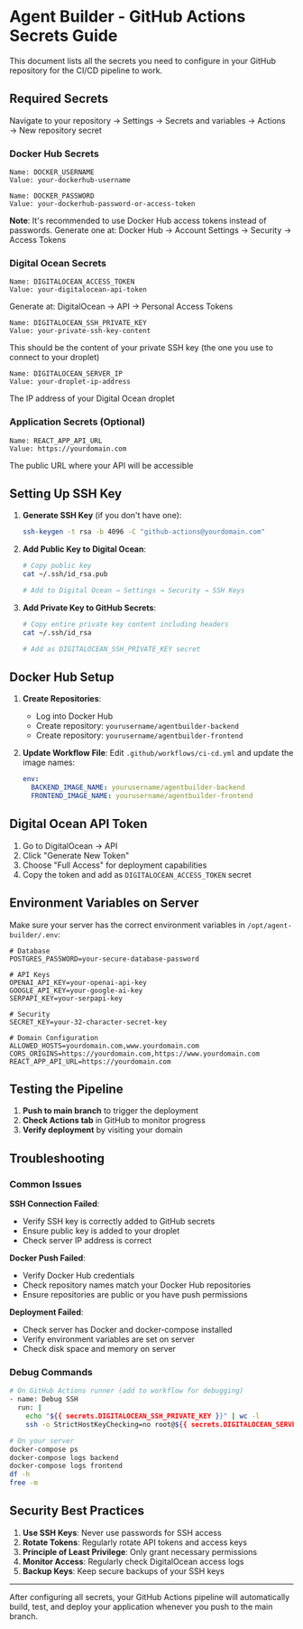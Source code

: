 # Agent Builder - GitHub Actions Secrets Guide

This document lists all the secrets you need to configure in your GitHub repository for the CI/CD pipeline to work.

## Required Secrets

Navigate to your repository → Settings → Secrets and variables → Actions → New repository secret

### Docker Hub Secrets

```
Name: DOCKER_USERNAME
Value: your-dockerhub-username

Name: DOCKER_PASSWORD  
Value: your-dockerhub-password-or-access-token
```

**Note**: It's recommended to use Docker Hub access tokens instead of passwords. Generate one at: Docker Hub → Account Settings → Security → Access Tokens

### Digital Ocean Secrets

```
Name: DIGITALOCEAN_ACCESS_TOKEN
Value: your-digitalocean-api-token
```
Generate at: DigitalOcean → API → Personal Access Tokens

```
Name: DIGITALOCEAN_SSH_PRIVATE_KEY
Value: your-private-ssh-key-content
```
This should be the content of your private SSH key (the one you use to connect to your droplet)

```
Name: DIGITALOCEAN_SERVER_IP
Value: your-droplet-ip-address
```
The IP address of your Digital Ocean droplet

### Application Secrets (Optional)

```
Name: REACT_APP_API_URL
Value: https://yourdomain.com
```
The public URL where your API will be accessible

## Setting Up SSH Key

1. **Generate SSH Key** (if you don't have one):
   ```bash
   ssh-keygen -t rsa -b 4096 -C "github-actions@yourdomain.com"
   ```

2. **Add Public Key to Digital Ocean**:
   ```bash
   # Copy public key
   cat ~/.ssh/id_rsa.pub
   
   # Add to Digital Ocean → Settings → Security → SSH Keys
   ```

3. **Add Private Key to GitHub Secrets**:
   ```bash
   # Copy entire private key content including headers
   cat ~/.ssh/id_rsa
   
   # Add as DIGITALOCEAN_SSH_PRIVATE_KEY secret
   ```

## Docker Hub Setup

1. **Create Repositories**:
   - Log into Docker Hub
   - Create repository: `yourusername/agentbuilder-backend`  
   - Create repository: `yourusername/agentbuilder-frontend`

2. **Update Workflow File**:
   Edit `.github/workflows/ci-cd.yml` and update the image names:
   ```yaml
   env:
     BACKEND_IMAGE_NAME: yourusername/agentbuilder-backend
     FRONTEND_IMAGE_NAME: yourusername/agentbuilder-frontend
   ```

## Digital Ocean API Token

1. Go to DigitalOcean → API
2. Click "Generate New Token"
3. Choose "Full Access" for deployment capabilities
4. Copy the token and add as `DIGITALOCEAN_ACCESS_TOKEN` secret

## Environment Variables on Server

Make sure your server has the correct environment variables in `/opt/agent-builder/.env`:

```env
# Database
POSTGRES_PASSWORD=your-secure-database-password

# API Keys
OPENAI_API_KEY=your-openai-api-key
GOOGLE_API_KEY=your-google-ai-key
SERPAPI_KEY=your-serpapi-key

# Security
SECRET_KEY=your-32-character-secret-key

# Domain Configuration
ALLOWED_HOSTS=yourdomain.com,www.yourdomain.com
CORS_ORIGINS=https://yourdomain.com,https://www.yourdomain.com
REACT_APP_API_URL=https://yourdomain.com
```

## Testing the Pipeline

1. **Push to main branch** to trigger the deployment
2. **Check Actions tab** in GitHub to monitor progress  
3. **Verify deployment** by visiting your domain

## Troubleshooting

### Common Issues

**SSH Connection Failed**:
- Verify SSH key is correctly added to GitHub secrets
- Ensure public key is added to your droplet
- Check server IP address is correct

**Docker Push Failed**:
- Verify Docker Hub credentials
- Check repository names match your Docker Hub repositories
- Ensure repositories are public or you have push permissions

**Deployment Failed**:
- Check server has Docker and docker-compose installed
- Verify environment variables are set on server
- Check disk space and memory on server

### Debug Commands

```bash
# On GitHub Actions runner (add to workflow for debugging)
- name: Debug SSH
  run: |
    echo "${{ secrets.DIGITALOCEAN_SSH_PRIVATE_KEY }}" | wc -l
    ssh -o StrictHostKeyChecking=no root@${{ secrets.DIGITALOCEAN_SERVER_IP }} "echo 'Connected successfully'"

# On your server
docker-compose ps
docker-compose logs backend
docker-compose logs frontend
df -h
free -m
```

## Security Best Practices

1. **Use SSH Keys**: Never use passwords for SSH access
2. **Rotate Tokens**: Regularly rotate API tokens and access keys  
3. **Principle of Least Privilege**: Only grant necessary permissions
4. **Monitor Access**: Regularly check DigitalOcean access logs
5. **Backup Keys**: Keep secure backups of your SSH keys

---

After configuring all secrets, your GitHub Actions pipeline will automatically build, test, and deploy your application whenever you push to the main branch.